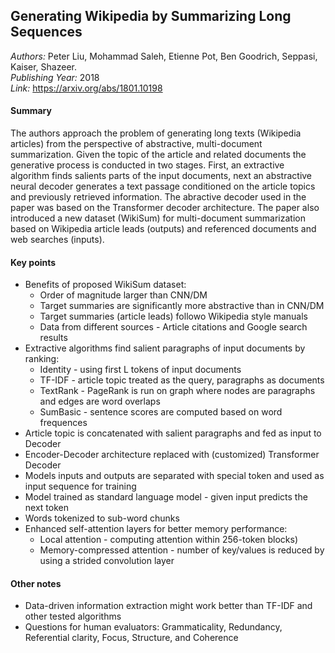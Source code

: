 ## Generating Wikipedia by Summarizing Long Sequences
_Authors:_ Peter Liu, Mohammad Saleh, Etienne Pot, Ben Goodrich, Seppasi, Kaiser, Shazeer.    
_Publishing Year:_ 2018   
_Link:_ https://arxiv.org/abs/1801.10198   

#### Summary
The authors approach the problem of generating long texts (Wikipedia articles) from the perspective of abstractive, multi-document summarization.
Given the topic of the article and related documents the generative process is conducted in two stages.
First, an extractive algorithm finds salients parts of the input documents, next an abstractive neural decoder generates a text passage conditioned on the article topics and previously retrieved information.
The abractive decoder used in the paper was based on the Transformer decoder architecture.
The paper also introduced a new dataset (WikiSum) for multi-document summarization based on Wikipedia article leads (outputs) and referenced documents and web searches (inputs).


#### Key points
- Benefits of proposed WikiSum dataset:
	- Order of magnitude larger than CNN/DM
	- Target summaries are significantly more abstractive than in CNN/DM
	- Target summaries (article leads) followo Wikipedia style manuals
	- Data from different sources - Article citations and Google search results
- Extractive algorithms find salient paragraphs of input documents by ranking:
	- Identity - using first L tokens of input documents
	- TF-IDF - article topic treated as the query, paragraphs as documents
	- TextRank - PageRank is run on graph where nodes are paragraphs and edges are word overlaps
	- SumBasic - sentence scores are computed based on word frequences
- Article topic is concatenated with salient paragraphs and fed as input to Decoder
- Encoder-Decoder architecture replaced with (customized) Transformer Decoder
- Models inputs and outputs are separated with special token and used as input sequence for training
- Model trained as standard language model - given input predicts the next token
- Words tokenized to sub-word chunks
- Enhanced self-attention layers for better memory performance:
	- Local attention - computing attention within 256-token blocks)
	- Memory-compressed attention - number of key/values is reduced by using a strided convolution layer



#### Other notes
- Data-driven information extraction might work better than TF-IDF and other tested algorithms
- Questions for human evaluators: Grammaticality, Redundancy, Referential clarity, Focus, Structure, and Coherence

